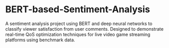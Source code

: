 # BERT-based-Sentiment-Analysis
A sentiment analysis project using BERT and deep neural networks to classify viewer satisfaction from user comments. Designed to demonstrate real-time QoS optimization techniques for live video game streaming platforms using benchmark data.
